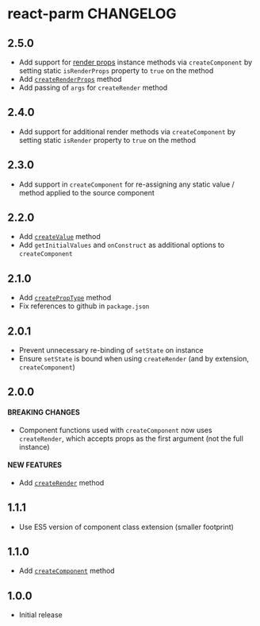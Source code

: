 # react-parm CHANGELOG

## 2.5.0

* Add support for [render props](https://reactjs.org/docs/render-props.html) instance methods via `createComponent` by setting static `isRenderProps` property to `true` on the method
* Add [`createRenderProps`](README.md#createrenderprops) method
* Add passing of `args` for `createRender` method

## 2.4.0

* Add support for additional render methods via `createComponent` by setting static `isRender` property to `true` on the method

## 2.3.0

* Add support in `createComponent` for re-assigning any static value / method applied to the source component

## 2.2.0

* Add [`createValue`](README.md#createvalue) method
* Add `getInitialValues` and `onConstruct` as additional options to `createComponent`

## 2.1.0

* Add [`createPropType`](README.md#createproptype) method
* Fix references to github in `package.json`

## 2.0.1

* Prevent unnecessary re-binding of `setState` on instance
* Ensure `setState` is bound when using `createRender` (and by extension, `createComponent`)

## 2.0.0

#### BREAKING CHANGES

* Component functions used with `createComponent` now uses `createRender`, which accepts props as the first argument (not the full instance)

#### NEW FEATURES

* Add [`createRender`](README.md#createrender) method

## 1.1.1

* Use ES5 version of component class extension (smaller footprint)

## 1.1.0

* Add [`createComponent`](README.md#createcomponent) method

## 1.0.0

* Initial release
